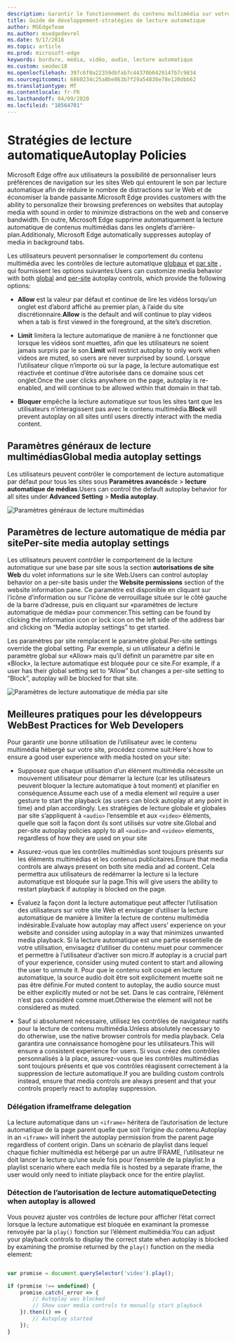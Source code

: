 ```yaml
---
description: Garantir le fonctionnement du contenu multimédia sur votre site
title: Guide de développement-stratégies de lecture automatique
author: MSEdgeTeam
ms.author: msedgedevrel
ms.date: 9/17/2018
ms.topic: article
ms.prod: microsoft-edge
keywords: bordure, média, vidéo, audio, lecture automatique
ms.custom: seodec18
ms.openlocfilehash: 397c6f0a22359dbfab7c44370b0429147b7c9834
ms.sourcegitcommit: 6860234c25a8be863b7f29a54838e78e120dbb62
ms.translationtype: MT
ms.contentlocale: fr-FR
ms.lasthandoff: 04/09/2020
ms.locfileid: "10564701"
---
```

# <span data-ttu-id="ae10a-104">Stratégies de lecture automatique</span><span class="sxs-lookup"><span data-stu-id="ae10a-104">Autoplay Policies</span></span>

<span data-ttu-id="ae10a-105">Microsoft Edge offre aux utilisateurs la possibilité de personnaliser leurs préférences de navigation sur les sites Web qui entourent le son par lecture automatique afin de réduire le nombre de distractions sur le Web et de économiser la bande passante.</span><span class="sxs-lookup"><span data-stu-id="ae10a-105">Microsoft Edge provides customers with the ability to personalize their browsing preferences on websites that autoplay media with sound in order to minimize distractions on the web and conserve bandwidth.</span></span> <span data-ttu-id="ae10a-106">En outre, Microsoft Edge supprime automatiquement la lecture automatique de contenus multimédias dans les onglets d’arrière-plan.</span><span class="sxs-lookup"><span data-stu-id="ae10a-106">Additionaly, Microsoft Edge automatically suppresses autoplay of media in background tabs.</span></span>

<span data-ttu-id="ae10a-107">Les utilisateurs peuvent personnaliser le comportement du contenu multimédia avec les contrôles de lecture automatique [globaux](#global-media-autoplay-settings) et [par site](#per-site-media-autoplay-settings) , qui fournissent les options suivantes:</span><span class="sxs-lookup"><span data-stu-id="ae10a-107">Users can customize media behavior with both [global](#global-media-autoplay-settings) and [per-site](#per-site-media-autoplay-settings) autoplay controls, which provide the following options:</span></span>

- <span data-ttu-id="ae10a-108">**Allow** est la valeur par défaut et continue de lire les vidéos lorsqu’un onglet est d’abord affiché au premier plan, à l’aide du site discrétionnaire.</span><span class="sxs-lookup"><span data-stu-id="ae10a-108">**Allow**  is the default and will continue to play videos when a tab is first viewed in the foreground, at the site’s discretion.</span></span>

- <span data-ttu-id="ae10a-109">**Limit** limitera la lecture automatique de manière à ne fonctionner que lorsque les vidéos sont muettes, afin que les utilisateurs ne soient jamais surpris par le son.</span><span class="sxs-lookup"><span data-stu-id="ae10a-109">**Limit** will restrict autoplay to only work when videos are muted, so users are never surprised by sound.</span></span> <span data-ttu-id="ae10a-110">Lorsque l’utilisateur clique n’importe où sur la page, la lecture automatique est réactivée et continue d’être autorisée dans ce domaine sous cet onglet.</span><span class="sxs-lookup"><span data-stu-id="ae10a-110">Once the user clicks anywhere on the page, autoplay is re-enabled, and will continue to be allowed within that domain in that tab.</span></span>

- <span data-ttu-id="ae10a-111">**Bloquer** empêche la lecture automatique sur tous les sites tant que les utilisateurs n’interagissent pas avec le contenu multimédia.</span><span class="sxs-lookup"><span data-stu-id="ae10a-111">**Block** will prevent autoplay on all sites until users directly interact with the media content.</span></span>

## <span data-ttu-id="ae10a-112">Paramètres généraux de lecture multimédias</span><span class="sxs-lookup"><span data-stu-id="ae10a-112">Global media autoplay settings</span></span>

<span data-ttu-id="ae10a-113">Les utilisateurs peuvent contrôler le comportement de lecture automatique par défaut pour tous les sites sous **Paramètres avancés**de  >  **lecture automatique de médias**.</span><span class="sxs-lookup"><span data-stu-id="ae10a-113">Users can control the default autoplay behavior for all sites under **Advanced Setting** > **Media autoplay**.</span></span>

![Paramètres généraux de lecture multimédias](../media/autoplay_global.png)

## <span data-ttu-id="ae10a-115">Paramètres de lecture automatique de média par site</span><span class="sxs-lookup"><span data-stu-id="ae10a-115">Per-site media autoplay settings</span></span>

<span data-ttu-id="ae10a-116">Les utilisateurs peuvent contrôler le comportement de la lecture automatique sur une base par site sous la section **autorisations de site Web** du volet informations sur le site Web.</span><span class="sxs-lookup"><span data-stu-id="ae10a-116">Users can control autoplay behavior on a per-site basis under the **Website permissions** section of the website information pane.</span></span> <span data-ttu-id="ae10a-117">Ce paramètre est disponible en cliquant sur l’icône d’information ou sur l’icône de verrouillage située sur le côté gauche de la barre d’adresse, puis en cliquant sur «paramètres de lecture automatique de média» pour commencer.</span><span class="sxs-lookup"><span data-stu-id="ae10a-117">This setting can be found by clicking the information icon or lock icon on the left side of the address bar and clicking on “Media autoplay settings” to get started.</span></span>

<span data-ttu-id="ae10a-118">Les paramètres par site remplacent le paramètre global.</span><span class="sxs-lookup"><span data-stu-id="ae10a-118">Per-site settings override the global setting.</span></span> <span data-ttu-id="ae10a-119">Par exemple, si un utilisateur a défini le paramètre global sur «Allow» mais qu’il définit un paramètre par site en «Block», la lecture automatique est bloquée pour ce site.</span><span class="sxs-lookup"><span data-stu-id="ae10a-119">For example, if a user has their global setting set to “Allow” but changes a per-site setting to “Block”, autoplay will be blocked for that site.</span></span>

![Paramètres de lecture automatique de média par site](../media/autoplay_per-site.png)
 
## <span data-ttu-id="ae10a-121">Meilleures pratiques pour les développeurs Web</span><span class="sxs-lookup"><span data-stu-id="ae10a-121">Best Practices for Web Developers</span></span>

<span data-ttu-id="ae10a-122">Pour garantir une bonne utilisation de l’utilisateur avec le contenu multimédia hébergé sur votre site, procédez comme suit:</span><span class="sxs-lookup"><span data-stu-id="ae10a-122">Here's how to ensure a good user experience with media hosted on your site:</span></span>

- <span data-ttu-id="ae10a-123">Supposez que chaque utilisation d’un élément multimédia nécessite un mouvement utilisateur pour démarrer la lecture (car les utilisateurs peuvent bloquer la lecture automatique à tout moment) et planifier en conséquence.</span><span class="sxs-lookup"><span data-stu-id="ae10a-123">Assume  each use of a media element wil require a user gesture to start the playback (as users can block autoplay at any point in time) and plan accordingly.</span></span>  <span data-ttu-id="ae10a-124">Les stratégies de lecture globale et globales par site s’appliquent à `<audio>` l’ensemble et aux `<video>` éléments, quelle que soit la façon dont ils sont utilisés sur votre site.</span><span class="sxs-lookup"><span data-stu-id="ae10a-124">Global and per-site autoplay policies apply to all `<audio>` and `<video>` elements, regardless of how they are used on your site</span></span>

- <span data-ttu-id="ae10a-125">Assurez-vous que les contrôles multimédias sont toujours présents sur les éléments multimédias et les contenus publicitaires.</span><span class="sxs-lookup"><span data-stu-id="ae10a-125">Ensure that media controls are always present on both site media and ad content.</span></span> <span data-ttu-id="ae10a-126">Cela permettra aux utilisateurs de redémarrer la lecture si la lecture automatique est bloquée sur la page.</span><span class="sxs-lookup"><span data-stu-id="ae10a-126">This will give users the ability to restart playback if autoplay is blocked on the page.</span></span>

- <span data-ttu-id="ae10a-127">Évaluez la façon dont la lecture automatique peut affecter l’utilisation des utilisateurs sur votre site Web et envisager d’utiliser la lecture automatique de manière à limiter la lecture de contenu multimédia indésirable.</span><span class="sxs-lookup"><span data-stu-id="ae10a-127">Evaluate how autoplay may affect users’ experience on your website and consider using autoplay in a way that minimizes unwanted media playback.</span></span> <span data-ttu-id="ae10a-128">Si la lecture automatique est une partie essentielle de votre utilisation, envisagez d’utiliser du contenu muet pour commencer et permettre à l’utilisateur d’activer son micro.</span><span class="sxs-lookup"><span data-stu-id="ae10a-128">If autoplay is a crucial part of your experience, consider using muted content to start and allowing the user to unmute it.</span></span> <span data-ttu-id="ae10a-129">Pour que le contenu soit coupé en lecture automatique, la source audio doit être soit explicitement muette soit ne pas être définie.</span><span class="sxs-lookup"><span data-stu-id="ae10a-129">For muted content to autoplay, the audio source must be either explicitly muted or not be set.</span></span> <span data-ttu-id="ae10a-130">Dans le cas contraire, l’élément n’est pas considéré comme muet.</span><span class="sxs-lookup"><span data-stu-id="ae10a-130">Otherwise the element will not be considered as muted.</span></span>

- <span data-ttu-id="ae10a-131">Sauf si absolument nécessaire, utilisez les contrôles de navigateur natifs pour la lecture de contenu multimédia.</span><span class="sxs-lookup"><span data-stu-id="ae10a-131">Unless absolutely necessary to do otherwise, use the native browser controls for media playback.</span></span> <span data-ttu-id="ae10a-132">Cela garantira une connaissance homogène pour les utilisateurs.</span><span class="sxs-lookup"><span data-stu-id="ae10a-132">This will ensure a consistent experience for users.</span></span> <span data-ttu-id="ae10a-133">Si vous créez des contrôles personnalisés à la place, assurez-vous que les contrôles multimédias sont toujours présents et que vos contrôles réagissent correctement à la suppression de lecture automatique.</span><span class="sxs-lookup"><span data-stu-id="ae10a-133">If you are building custom controls instead, ensure that media controls are always present and that your controls properly react to autoplay suppression.</span></span>

### <span data-ttu-id="ae10a-134">Délégation iframe</span><span class="sxs-lookup"><span data-stu-id="ae10a-134">Iframe delegation</span></span>

<span data-ttu-id="ae10a-135">La lecture automatique dans un `<iframe>` héritera de l’autorisation de lecture automatique de la page parent quelle que soit l’origine du contenu.</span><span class="sxs-lookup"><span data-stu-id="ae10a-135">Autoplay in an `<iframe>` will inherit the autoplay permission from the parent page regardless of content origin.</span></span> <span data-ttu-id="ae10a-136">Dans un scénario de playlist dans lequel chaque fichier multimédia est hébergé par un autre IFRAME, l’utilisateur ne doit lancer la lecture qu’une seule fois pour l’ensemble de la playlist.</span><span class="sxs-lookup"><span data-stu-id="ae10a-136">In a playlist scenario where each media file is hosted by a separate iframe, the user would only need to initiate playback once for the entire playlist.</span></span>

### <span data-ttu-id="ae10a-137">Détection de l’autorisation de lecture automatique</span><span class="sxs-lookup"><span data-stu-id="ae10a-137">Detecting when autoplay is allowed</span></span>

<span data-ttu-id="ae10a-138">Vous pouvez ajuster vos contrôles de lecture pour afficher l’état correct lorsque la lecture automatique est bloquée en examinant la promesse renvoyée par la `play()` fonction sur l’élément multimédia:</span><span class="sxs-lookup"><span data-stu-id="ae10a-138">You can adjust your playback controls to display the correct state when autoplay is blocked by examining the promise returned by the `play()` function on the media element:</span></span>

```Javascript

var promise = document.querySelector('video').play();

if (promise !== undefined) { 
    promise.catch(_error => { 
        // Autoplay was blocked
        // Show user media controls to manually start playback
    }).then(() => { 
        // Autoplay started
    }); 
}

```
